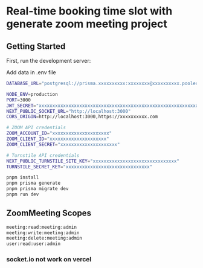 # Real-time booking time slot with generate zoom meeting project

## Getting Started

First, run the development server:

Add data in .env file
```bash
DATABASE_URL="postgresql://prisma.xxxxxxxxxx:xxxxxxxx@xxxxxxxxxx.pooler.supabase.com:5432/postgres"

NODE_ENV=production
PORT=3000
JWT_SECRET="xxxxxxxxxxxxxxxxxxxxxxxxxxxxxxxxxxxxxxxxxxxxxxxxxxxxxxxxxxxxxxxxxxxxxx"
NEXT_PUBLIC_SOCKET_URL="http://localhost:3000"
CORS_ORIGIN=http://localhost:3000,https://xxxxxxxxxx.com

# ZOOM API credentials
ZOOM_ACCOUNT_ID="xxxxxxxxxxxxxxxxxxxxx"
ZOOM_CLIENT_ID="xxxxxxxxxxxxxxxxxxxxx" 
ZOOM_CLIENT_SECRET="xxxxxxxxxxxxxxxxxxxxx"

# Turnstile API credentials
NEXT_PUBLIC_TURNSTILE_SITE_KEY="xxxxxxxxxxxxxxxxxxxxxxxxxxxxxxx"
TURNSTILE_SECRET_KEY="xxxxxxxxxxxxxxxxxxxxxxxxxxxxxxx"
```

```bash
pnpm install
pnpm prisma generate
pnpm prisma migrate dev
pnpm run dev
```

## ZoomMeeting Scopes
```bash
meeting:read:meeting:admin
meeting:write:meeting:admin
meeting:delete:meeting:admin
user:read:user:admin
```

### socket.io not work on vercel
